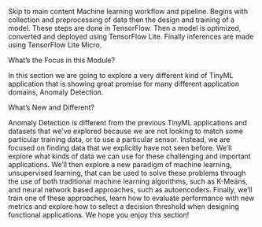 Skip to main content
Machine learning workflow and pipeline. Begins with collection and preprocessing of data then the design and training of a model. These steps are done in TensorFlow. Then a model is optimized, converted and deployed using TensorFlow Lite. Finally inferences are made using TensorFlow Lite Micro.

What’s the Focus in this Module?

In this section we are going to explore a very different kind of TinyML application that is showing great promise for many different application domains, Anomaly Detection. 

What’s New and Different?

Anomaly Detection is different from the previous TinyML applications and datasets that we’ve explored because we are not looking to match some particular training data, or to use a particular sensor. Instead, we are focused on finding data that we explicitly have not seen before. We’ll explore what kinds of data we can use for these challenging and important applications. We’ll then explore a new paradigm of machine learning, unsupervised learning, that can be used to solve these problems through the use of both traditional machine learning algorithms, such as K-Means, and neural network based approaches, such as autoencoders. Finally, we’ll train one of these approaches, learn how to evaluate performance with new  metrics and explore how to select a decision threshold when designing functional applications. We hope you enjoy this section!

